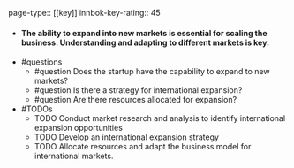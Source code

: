 page-type:: [[key]]
innbok-key-rating:: 45
- #### The ability to expand into new markets is essential for scaling the business. Understanding and adapting to different markets is key.
- #questions
  - #question Does the startup have the capability to expand to new markets?
  - #question Is there a strategy for international expansion?
  - #question Are there resources allocated for expansion?
- #TODOs
  - TODO Conduct market research and analysis to identify international expansion opportunities
  - TODO  Develop an international expansion strategy
  - TODO  Allocate resources and adapt the business model for international markets.



